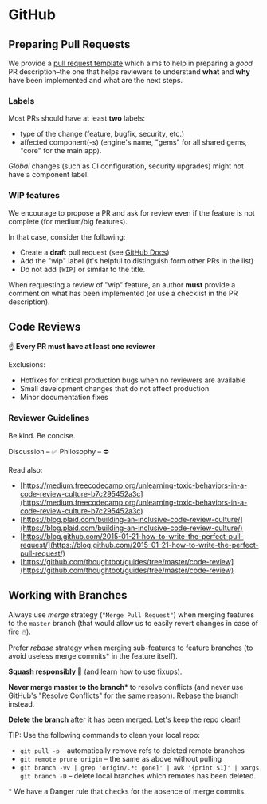 # GitHub

## Preparing Pull Requests

We provide a [pull request template](https://github.com/kinfamilies/kin-web/blob/master/.github/PULL_REQUEST_TEMPLATE.md) which aims to help
in preparing a _good_ PR description–the one that helps reviewers to understand **what** and **why** have been implemented and what are the next steps.

### Labels

Most PRs should have at least **two** labels:

- type of the change (feature, bugfix, security, etc.)
- affected component(-s) (engine's name, "gems" for all shared gems, "core" for the main app).

_Global_ changes (such as CI configuration, security upgrades) might not have a component label.

### WIP features

We encourage to propose a PR and ask for review even if the feature is not complete (for medium/big features).

In that case, consider the following:

- Create a **draft** pull request (see [GitHub Docs](https://help.github.com/articles/about-pull-requests/#draft-pull-requests))
- Add the "wip" label (it's helpful to distinguish form other PRs in the list)
- Do not add `[WIP]` or similar to the title.

When requesting a review of "wip" feature, an author **must** provide a comment on what has been implemented (or use a checklist in the PR description).

## Code Reviews

☝ **Every PR must have at least one reviewer**

Exclusions:

- Hotfixes for critical production bugs when no reviewers are available
- Small development changes that do not affect production
- Minor documentation fixes

### Reviewer Guidelines

Be kind. Be concise.

Discussion – ✅
Philosophy – ⛔️

Read also:

- [https://medium.freecodecamp.org/unlearning-toxic-behaviors-in-a-code-review-culture-b7c295452a3c](https://medium.freecodecamp.org/unlearning-toxic-behaviors-in-a-code-review-culture-b7c295452a3c)
- [https://blog.plaid.com/building-an-inclusive-code-review-culture/](https://blog.plaid.com/building-an-inclusive-code-review-culture/)
- [https://blog.github.com/2015-01-21-how-to-write-the-perfect-pull-request/](https://blog.github.com/2015-01-21-how-to-write-the-perfect-pull-request/)
- [https://github.com/thoughtbot/guides/tree/master/code-review](https://github.com/thoughtbot/guides/tree/master/code-review)

## Working with Branches

Always use _merge_ strategy (`"Merge Pull Request"`) when merging features to the `master` branch (that would allow us to easily revert changes in case of fire 🔥).

Prefer _rebase_ strategy when merging sub-features to feature branches (to avoid useless merge commits\* in the feature itself).

**Squash responsibly 🎃** (and learn how to use [fixups](https://thoughtbot.com/blog/autosquashing-git-commits)).

**Never merge master to the branch**\* to resolve conflicts (and never use GitHub's "Resolve Conflicts" for the same reason). Rebase the branch instead.

**Delete the branch** after it has been merged. Let's keep the repo clean!

TIP: Use the following commands to clean your local repo:

- `git pull -p` – automatically remove refs to deleted remote branches
- `git remote prune origin` – the same as above without pulling
- `git branch -vv | grep 'origin/.*: gone]' | awk '{print $1}' | xargs git branch -D` – delete local branches which remotes has been deleted.

\* We have a Danger rule that checks for the absence of merge commits.
